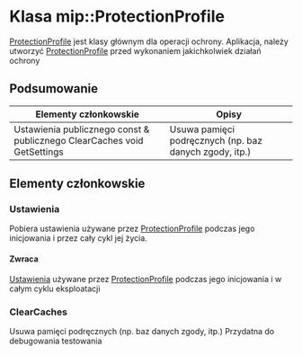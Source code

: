 # <a name="class-mipprotectionprofile"></a>Klasa mip::ProtectionProfile 
[ProtectionProfile](#classmip_1_1_protection_profile) jest klasy głównym dla operacji ochrony.
Aplikacja, należy utworzyć [ProtectionProfile](#classmip_1_1_protection_profile) przed wykonaniem jakichkolwiek działań ochrony
## <a name="summary"></a>Podsumowanie
 Elementy członkowskie                        | Opisy                                
--------------------------------|---------------------------------------------
Ustawienia publicznego const & publicznego ClearCaches void GetSettings | Usuwa pamięci podręcznych (np. baz danych zgody, itp.)
## <a name="members"></a>Elementy członkowskie
### <a name="settings"></a>Ustawienia
Pobiera ustawienia używane przez [ProtectionProfile](#classmip_1_1_protection_profile) podczas jego inicjowania i przez cały cykl jej życia.
#### <a name="returns"></a>Zwraca
[Ustawienia](#classmip_1_1_protection_profile_1_1_settings) używane przez [ProtectionProfile](#classmip_1_1_protection_profile) podczas jego inicjowania i w całym cyklu eksploatacji
### <a name="clearcaches"></a>ClearCaches
Usuwa pamięci podręcznych (np. baz danych zgody, itp.) Przydatna do debugowania testowania